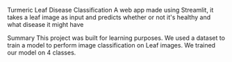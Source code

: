 Turmeric Leaf Disease Classification
A web app made using Streamlit, it takes a leaf image as input and predicts whether or not it's healthy and what disease it might have

Summary
This project was built for learning purposes. We used a dataset to train a model to perform image classification on Leaf images. We trained our model on 4 classes.
